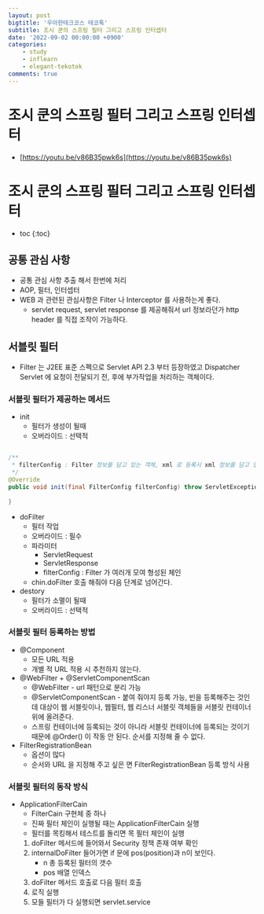 ```yaml
---
layout: post
bigtitle: '우아한테크코스 테코톡'
subtitle: 조시 쿤의 스프링 필터 그리고 스프링 인터셉터
date: '2022-09-02 00:00:00 +0900'
categories:
    - study
    - inflearn
    - elegant-tekotok
comments: true
---
```


# 조시 쿤의 스프링 필터 그리고 스프링 인터셉터
+ [https://youtu.be/v86B35pwk6s](https://youtu.be/v86B35pwk6s)

# 조시 쿤의 스프링 필터 그리고 스프링 인터셉터
* toc
{:toc}

## 공통 관심 사항
+ 공통 관심 사항 추출 해서 한번에 처리
+ AOP, 필터, 인터셉터
+ WEB 과 관련된 관심사항은 Filter 나 Interceptor 를 사용하는게 좋다.
  + servlet request, servlet response 를 제공해줘서 url 정보라던가 http header 를 직접 조작이 가능하다.

## 서블릿 필터
+ Filter 는 J2EE 표준 스펙으로 Servlet API 2.3 부터 등장하였고 Dispatcher Servlet 에 요청이 전달되기 전, 후에 부가작업을 처리하는 객체이다.

### 서블릿 필터가 제공하는 메서드
+ init 
  + 필터가 생성이 될때 
  + 오버라이드 : 선택적

~~~java

/**
 * filterConfig : Filter 정보를 담고 있는 객체, xml 로 등록시 xml 정보를 담고 있다. 초기화 시 사용
 */
@Override
public void init(final FilterConfig filterConfig) throw ServletException{
    
}

~~~

+ doFilter
  + 필터 작업 
  + 오버라이드 : 필수
  + 파라미터 
    + ServletRequest
    + ServletResponse
    + filterConfig : Filter 가 여러개 모여 형성된 체인
  + chin.doFilter 호출 해줘야 다음 단계로 넘어간다.
+ destory
  + 필터가 소멸이 될때 
  + 오버라이드 : 선택적

### 서블릿 필터 등록하는 방법 
+ @Component
  + 모든 URL 적용 
  + 개별 적 URL 적용 시 추천하지 않는다.
+ @WebFilter + @ServletComponentScan
  + @WebFilter - url 패턴으로 분리 가능
  + @ServletComponentScan - 붙여 줘야지 등록 가능, 빈을 등록해주는 것인데 대상이 웹 서블릿이나, 웹필터, 웹 리스너 서블릿 객체들을 서블릿 컨테이너 위에 올려준다.
  + 스프링 컨테이너에 등록되는 것이 아니라 서블릿 컨테이너에 등록되는 것이기 때문에 @Order() 이 작동 안 된다. 순서를 지정해 줄 수 없다.
+ FilterRegistrationBean
  + 옵션이 많다
  + 순서와 URL 을 지정해 주고 싶은 면 FilterRegistrationBean 등록 방식 사용

### 서블릿 필터의 동작 방식
+ ApplicationFilterCain
  + FilterCain 구현체 중 하나
  + 진짜 필터 체인이 실행될 때는 ApplicationFilterCain 실행
  + 필터를 목킹해서 테스트를 돌리면 목 필터 체인이 실행
  1. doFilter 메서드에 들어와서 Security 정책 존재 여부 확인
  2. internalDoFilter 들어가면 if 문에 pos(position)과 n이 보인다.
     + n 총 등록된 필터의 갯수
     + pos 배열 인덱스
  3. doFilter 메서드 호출로 다음 필터 호출
  4. 로직 실행 
  5. 모들 필터가 다 실행되면 servlet.service





